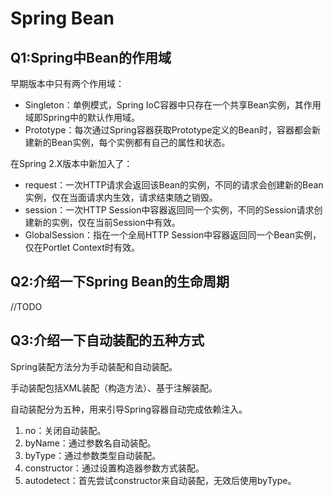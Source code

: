 # Spring Bean

## Q1:Spring中Bean的作用域

早期版本中只有两个作用域：

- Singleton：单例模式，Spring IoC容器中只存在一个共享Bean实例，其作用域即Spring中的默认作用域。
- Prototype：每次通过Spring容器获取Prototype定义的Bean时，容器都会新建新的Bean实例，每个实例都有自己的属性和状态。

在Spring 2.X版本中新加入了：

- request：一次HTTP请求会返回该Bean的实例，不同的请求会创建新的Bean实例，仅在当面请求内生效，请求结束随之销毁。
- session：一次HTTP Session中容器返回同一个实例，不同的Session请求创建新的实例，仅在当前Session中有效。
- GlobalSession：指在一个全局HTTP Session中容器返回同一个Bean实例，仅在Portlet Context时有效。





## Q2:介绍一下Spring Bean的生命周期

//TODO

## Q3:介绍一下自动装配的五种方式

Spring装配方法分为手动装配和自动装配。

手动装配包括XML装配（构造方法）、基于注解装配。

自动装配分为五种，用来引导Spring容器自动完成依赖注入。

1. no：关闭自动装配。
2. byName：通过参数名自动装配。
3. byType：通过参数类型自动装配。
4. constructor：通过设置构造器参数方式装配。
5. autodetect：首先尝试constructor来自动装配，无效后使用byType。